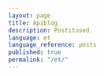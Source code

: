 ```yaml
---
layout: page
title: Apiblog
description: Postitused.
language: et
language_reference: posts
published: true
permalink: "/et/"
---
```

